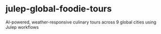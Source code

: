 # julep-global-foodie-tours
AI-powered, weather-responsive culinary tours across 9 global cities using Julep workflows
